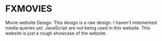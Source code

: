 # FXMOVIES
Movie website Design.
This design is a raw design. I haven't imlemented media queries yet. JavaScript are not being used in this website. This website is just a rough showcase of the website.

